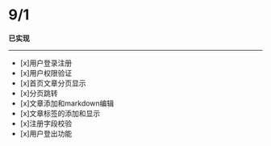 # 9/1 #
**已实现**

----------

- [x]用户登录注册
- [x]用户权限验证
- [x]首页文章分页显示
- [x]分页跳转
- [x]文章添加和markdown编辑
- [x]文章标签的添加和显示
- [x]注册字段校验
- [x]用户登出功能